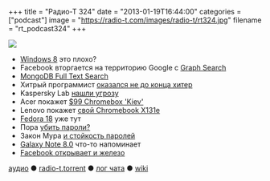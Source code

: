 +++
title = "Радио-Т 324"
date = "2013-01-19T16:44:00"
categories = ["podcast"]
image = "https://radio-t.com/images/radio-t/rt324.jpg"
filename = "rt_podcast324"
+++

![](https://radio-t.com/images/radio-t/rt324.jpg)

* [Windows 8](http://www.inc.com/john-brandon/windows-8-epic-fail-of-the-decade.html) это плохо?
* Facebook вторгается на территорию Google с [Graph Search](http://news.cnet.com/8301-1023_3-57564077-93/facebook-takes-on-google-with-graph-search/)
* [MongoDB Full Text Search](http://architects.dzone.com/articles/mongodb-full-text-search)
* Хитрый программист [оказался не до конца хитер](http://www.theverge.com/2013/1/16/3882900/verizon-software-engineer-outsourced-his-entire-job-to-china)
* Kaspersky Lab [нашли угрозу](http://www.latimes.com/news/nationworld/world/la-fg-russia-malware-20130117,0,3362018.story)
* Acer покажет [$99 Chromebox 'Kiev'](http://www.digitaltrends.com/computing/acer-expected-to-unveil-its-own-chromebox-following-chromebook-release/)
* Lenovo покажет [свой Chromebook X131e](http://www.theverge.com/2013/1/17/3886142/lenovo-enters-chromebook-market-with-thinkpad-x131e)
* [Fedora 18](http://habrahabr.ru/post/162697/#habracut) уже тут
* Пора [убить пароли?](http://www.technologyreview.com/view/510106/googles-alternative-to-the-password/)
* Закон Мура [и стойкость паролей](http://www.lightbluetouchpaper.org/2013/01/17/moores-law-wont-kill-passwords/)
* [Galaxy Note 8.0](http://www.theverge.com/2013/1/17/3886644/galaxy-note-8-tablet-rumored-to-be-unviled-at-mwc) что-то напоминает
* [Facebook открывает и железо](http://www.businessinsider.com/facebook-fires-killing-blow-into-55-billion-market-2013-1)

[аудио](http://cdn.radio-t.com/rt_podcast324.mp3) ● [radio-t.torrent](http://cdn.radio-t.com/torrents/rt_podcast324.mp3.torrent) ● [лог чата](http://chat.radio-t.com/logs/radio-t-324.html) ● [wiki](http://wiki.radio-t.com/%D0%92%D1%8B%D0%BF%D1%83%D1%81%D0%BA_324)<audio src="http://cdn.radio-t.com/rt_podcast324.mp3" preload="none"></audio>